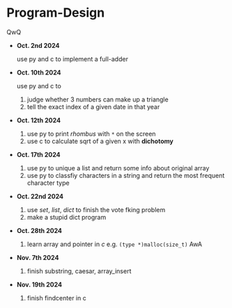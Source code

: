 # Program-Design
QwQ
- **Oct. 2nd 2024** 
  
  use py and c to implement a full-adder

- **Oct. 10th 2024**

  use py and c to

  1. judge whether 3 numbers can make up a triangle
  2. tell the exact index of a given date in that year

- **Oct. 12th 2024**

  1. use py to print *rhombus* with `*` on the screen
  2. use c to calculate sqrt of a given x with **dichotomy**

- **Oct. 17th 2024**
  1. use py to unique a list and return some info about original array
  2. use py to classfiy characters in a string and return the most frequent character type

- **Oct. 22nd 2024**
  1. use *set*, *list*, *dict* to finish the vote fking problem
  2. make a stupid dict program

- **Oct. 28th 2024**
  1. learn array and pointer in *c* e.g. `(type *)malloc(size_t)` AwA

- **Nov. 7th 2024**
  1. finish substring, caesar, array_insert

- **Nov. 19th 2024**
  1. finish findcenter in c